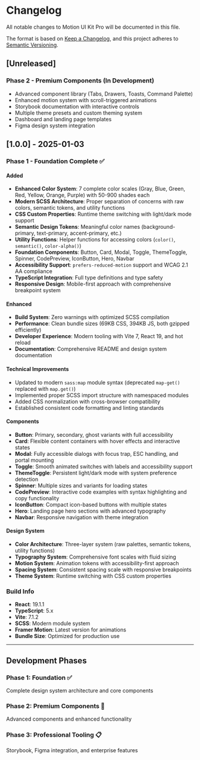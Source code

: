 # Changelog

All notable changes to Motion UI Kit Pro will be documented in this file.

The format is based on [Keep a Changelog](https://keepachangelog.com/en/1.0.0/),
and this project adheres to [Semantic Versioning](https://semver.org/spec/v2.0.0.html).

## [Unreleased]

### Phase 2 - Premium Components (In Development)

- Advanced component library (Tabs, Drawers, Toasts, Command Palette)
- Enhanced motion system with scroll-triggered animations
- Storybook documentation with interactive controls
- Multiple theme presets and custom theming system
- Dashboard and landing page templates
- Figma design system integration

## [1.0.0] - 2025-01-03

### Phase 1 - Foundation Complete ✅

#### Added

- **Enhanced Color System**: 7 complete color scales (Gray, Blue, Green, Red, Yellow, Orange, Purple) with 50-900 shades each
- **Modern SCSS Architecture**: Proper separation of concerns with raw colors, semantic tokens, and utility functions
- **CSS Custom Properties**: Runtime theme switching with light/dark mode support
- **Semantic Design Tokens**: Meaningful color names (background-primary, text-primary, accent-primary, etc.)
- **Utility Functions**: Helper functions for accessing colors (`color()`, `semantic()`, `color-alpha()`)
- **Foundation Components**: Button, Card, Modal, Toggle, ThemeToggle, Spinner, CodePreview, IconButton, Hero, Navbar
- **Accessibility Support**: `prefers-reduced-motion` support and WCAG 2.1 AA compliance
- **TypeScript Integration**: Full type definitions and type safety
- **Responsive Design**: Mobile-first approach with comprehensive breakpoint system

#### Enhanced

- **Build System**: Zero warnings with optimized SCSS compilation
- **Performance**: Clean bundle sizes (69KB CSS, 394KB JS, both gzipped efficiently)
- **Developer Experience**: Modern tooling with Vite 7, React 19, and hot reload
- **Documentation**: Comprehensive README and design system documentation

#### Technical Improvements

- Updated to modern `sass:map` module syntax (deprecated `map-get()` replaced with `map.get()`)
- Implemented proper SCSS import structure with namespaced modules
- Added CSS normalization with cross-browser compatibility
- Established consistent code formatting and linting standards

#### Components

- **Button**: Primary, secondary, ghost variants with full accessibility
- **Card**: Flexible content containers with hover effects and interactive states
- **Modal**: Fully accessible dialogs with focus trap, ESC handling, and portal mounting
- **Toggle**: Smooth animated switches with labels and accessibility support
- **ThemeToggle**: Persistent light/dark mode with system preference detection
- **Spinner**: Multiple sizes and variants for loading states
- **CodePreview**: Interactive code examples with syntax highlighting and copy functionality
- **IconButton**: Compact icon-based buttons with multiple states
- **Hero**: Landing page hero sections with advanced typography
- **Navbar**: Responsive navigation with theme integration

#### Design System

- **Color Architecture**: Three-layer system (raw palettes, semantic tokens, utility functions)
- **Typography System**: Comprehensive font scales with fluid sizing
- **Motion System**: Animation tokens with accessibility-first approach
- **Spacing System**: Consistent spacing scale with responsive breakpoints
- **Theme System**: Runtime switching with CSS custom properties

### Build Info

- **React**: 19.1.1
- **TypeScript**: 5.x
- **Vite**: 7.1.2
- **SCSS**: Modern module system
- **Framer Motion**: Latest version for animations
- **Bundle Size**: Optimized for production use

---

## Development Phases

### Phase 1: Foundation ✅

Complete design system architecture and core components

### Phase 2: Premium Components 🚧

Advanced components and enhanced functionality

### Phase 3: Professional Tooling 📋

Storybook, Figma integration, and enterprise features
